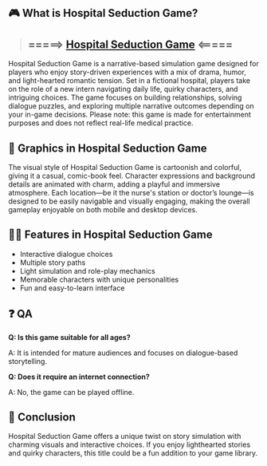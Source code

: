 ## 🎮 What is Hospital Seduction Game?
>## =====> [Hospital Seduction Game](https://tinyurl.com/2sn86vw4) <=====
Hospital Seduction Game is a narrative-based simulation game designed for players who enjoy story-driven experiences with a mix of drama, humor, and light-hearted romantic tension. Set in a fictional hospital, players take on the role of a new intern navigating daily life, quirky characters, and intriguing choices. The game focuses on building relationships, solving dialogue puzzles, and exploring multiple narrative outcomes depending on your in-game decisions. Please note: this game is made for entertainment purposes and does not reflect real-life medical practice.

## 🌈 Graphics in Hospital Seduction Game

The visual style of Hospital Seduction Game is cartoonish and colorful, giving it a casual, comic-book feel. Character expressions and background details are animated with charm, adding a playful and immersive atmosphere. Each location—be it the nurse's station or doctor’s lounge—is designed to be easily navigable and visually engaging, making the overall gameplay enjoyable on both mobile and desktop devices.

## 👩‍💻 Features in Hospital Seduction Game

* Interactive dialogue choices
* Multiple story paths
* Light simulation and role-play mechanics
* Memorable characters with unique personalities
* Fun and easy-to-learn interface

## ❓ QA

**Q: Is this game suitable for all ages?**

A: It is intended for mature audiences and focuses on dialogue-based storytelling.

**Q: Does it require an internet connection?**

A: No, the game can be played offline.

## 📝 Conclusion

Hospital Seduction Game offers a unique twist on story simulation with charming visuals and interactive choices. If you enjoy lighthearted stories and quirky characters, this title could be a fun addition to your game library.
<!--

**Here are some ideas to get you started:**

🙋‍♀️ A short introduction - what is your organization all about?
🌈 Contribution guidelines - how can the community get involved?
👩‍💻 Useful resources - where can the community find your docs? Is there anything else the community should know?
🍿 Fun facts - what does your team eat for breakfast?
🧙 Remember, you can do mighty things with the power of [Markdown](https://docs.github.com/github/writing-on-github/getting-started-with-writing-and-formatting-on-github/basic-writing-and-formatting-syntax)
-->
